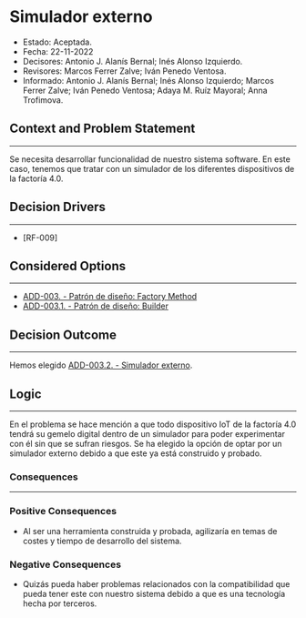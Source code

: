 # Simulador externo

- Estado: Aceptada.
- Fecha: 22-11-2022
- Decisores: Antonio J. Alanís Bernal; Inés Alonso Izquierdo.
- Revisores: Marcos Ferrer Zalve; Iván Penedo Ventosa.
- Informado: Antonio J. Alanís Bernal; Inés Alonso Izquierdo; Marcos Ferrer Zalve; Iván Penedo Ventosa; Adaya M. Ruíz Mayoral; Anna Trofimova.

## Context and Problem Statement

---
Se necesita desarrollar funcionalidad de nuestro sistema software. En este caso, tenemos que tratar con un simulador de los diferentes dispositivos de la factoría 4.0.

## Decision Drivers

---
- [RF-009]

## Considered Options

---
- [ADD-003. - Patrón de diseño: Factory Method](./ADD-003.md)
- [ADD-003.1. - Patrón de diseño: Builder](./ADD-003.1.md)

## Decision Outcome

---
Hemos elegido [ADD-003.2. - Simulador externo](./ADD-003.2.md).

## Logic

---
En el problema se hace mención a que todo dispositivo IoT de la factoría 4.0 tendrá su gemelo digital dentro de un simulador para poder experimentar con él sin que se sufran riesgos. Se ha elegido la opción de optar por un simulador externo debido a que este ya está construido y probado.

### Consequences

---
### Positive Consequences

- Al ser una herramienta construida y probada, agilizaría en temas de costes y tiempo de desarrollo del sistema.

### Negative Consequences

- Quizás pueda haber problemas relacionados con la compatibilidad que pueda tener este con nuestro sistema debido a que es una tecnología hecha por terceros.
